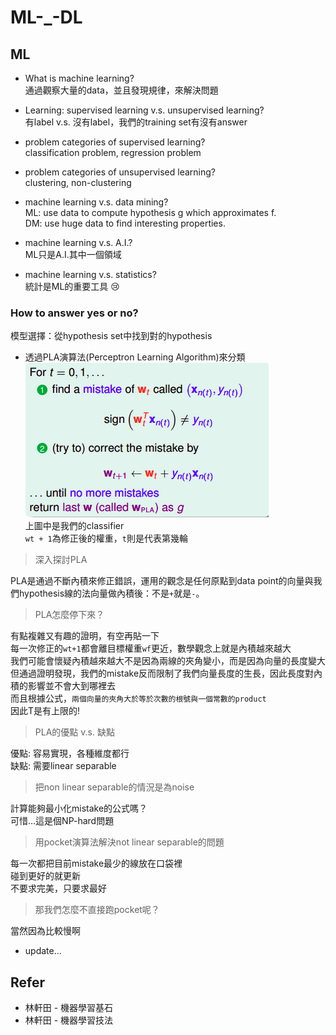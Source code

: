 # ML-_-DL

## ML
* What is machine learning?  
通過觀察大量的data，並且發現規律，來解決問題

* Learning: supervised learning v.s. unsupervised learning?  
有label v.s. 沒有label，我們的training set有沒有answer

* problem categories of supervised learning?  
classification problem, regression problem

* problem categories of unsupervised learning?  
clustering, non-clustering

* machine learning v.s. data mining?  
ML: use data to compute hypothesis g which approximates f.  
DM: use huge data to find interesting properties.  

* machine learning v.s. A.I.?  
ML只是A.I.其中一個領域

* machine learning v.s. statistics?  
統計是ML的重要工具 :cry:

### How to answer yes or no?
模型選擇：從hypothesis set中找到對的hypothesis
* 透過PLA演算法(Perceptron Learning Algorithm)來分類  
![](./screenshot/PLA1.png)  
上圖中是我們的classifier  
`wt + 1`為修正後的權重，`t`則是代表第幾輪  

> 深入探討PLA  

PLA是通過不斷內積來修正錯誤，運用的觀念是任何原點到data point的向量與我們hypothesis線的法向量做內積後：不是`+`就是`-`。

> PLA怎麼停下來？  

有點複雜又有趣的證明，有空再貼一下  
每一次修正的`wt+1`都會離目標權重`wf`更近，數學觀念上就是內積越來越大  
我們可能會懷疑內積越來越大不是因為兩線的夾角變小，而是因為向量的長度變大  
但通過證明發現，我們的mistake反而限制了我們向量長度的生長，因此長度對內積的影響並不會大到哪裡去  
而且根據公式，`兩個向量的夾角大於等於次數的根號與一個常數的product`  
因此T是有上限的!

> PLA的優點 v.s. 缺點  

優點: 容易實現，各種維度都行  
缺點: 需要linear separable

> 把non linear separable的情況是為noise

計算能夠最小化mistake的公式嗎？  
可惜...這是個NP-hard問題

> 用pocket演算法解決not linear separable的問題  

每一次都把目前mistake最少的線放在口袋裡  
碰到更好的就更新  
不要求完美，只要求最好

> 那我們怎麼不直接跑pocket呢？  

當然因為比較慢啊

* update...

## Refer
* 林軒田 - 機器學習基石
* 林軒田 - 機器學習技法
